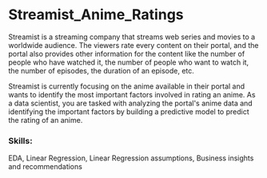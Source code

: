 # Streamist_Anime_Ratings
Streamist is a streaming company that streams web series and movies to a worldwide audience. The viewers rate every content on their portal, and the portal also provides other information for the content like the number of people who have watched it, the number of people who want to watch it, the number of episodes, the duration of an episode, etc.

Streamist is currently focusing on the anime available in their portal and wants to identify the most important factors involved in rating an anime. As a data scientist, you are tasked with analyzing the portal's anime data and identifying the important factors by building a predictive model to predict the rating of an anime.

### Skills:
EDA, Linear Regression, Linear Regression assumptions, Business insights and recommendations
